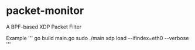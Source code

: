 # packet-monitor
A BPF-based XDP Packet Filter

Example
'''
go build main.go
sudo ./main xdp load --ifindex=eth0 --verbose
'''
